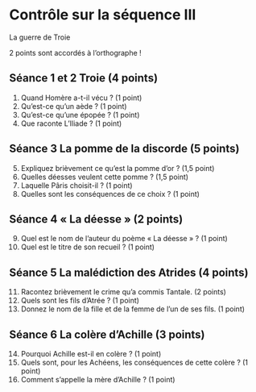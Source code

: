 # Contrôle sur la séquence III
La guerre de Troie

2 points sont accordés à l’orthographe !

## Séance 1 et 2 Troie (4 points)
 
1. Quand Homère a-t-il vécu ? (1 point)
2. Qu’est-ce qu’un aède ? (1 point)
3. Qu’est-ce qu’une épopée ? (1 point)
4. Que raconte L’Iliade ? (1 point)

## Séance 3 La pomme de la discorde (5 points)

5. Expliquez brièvement ce qu’est la pomme d’or ? (1,5 point)
6. Quelles déesses veulent cette pomme ? (1,5 point)
7. Laquelle Pâris choisit-il ? (1 point)
8. Quelles sont les conséquences de ce choix ? (1 point)

## Séance 4 « La déesse » (2 points)

9. Quel est le nom de l’auteur du poème « La déesse » ? (1 point)
10. Quel est le titre de son recueil ? (1 point)

## Séance 5 La malédiction des Atrides (4 points)

11. Racontez brièvement le crime qu’a commis Tantale. (2 points)
12. Quels sont les fils d’Atrée ? (1 point)
13. Donnez le nom de la fille et de la femme de l’un de ses fils. (1 point)

## Séance 6 La colère d’Achille (3 points)

14. Pourquoi Achille est-il en colère ? (1 point)
15. Quels sont, pour les Achéens, les conséquences de cette colère ? (1 point)
16. Comment s’appelle la mère d’Achille ? (1 point)